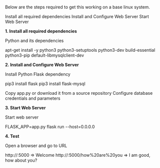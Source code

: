 Below are the steps required to get this working on a base linux system.

Install all required dependencies
Install and Configure Web Server
Start Web Server

**1. Install all required dependencies**

Python and its dependencies

apt-get install -y python3 python3-setuptools python3-dev build-essential python3-pip default-libmysqlclient-dev

**2. Install and Configure Web Server**

Install Python Flask dependency

pip3 install flask
pip3 install flask-mysql

Copy app.py or download it from a source repository
Configure database credentials and parameters

**3. Start Web Server**

Start web server

FLASK_APP=app.py flask run --host=0.0.0.0

**4. Test**


Open a browser and go to URL

http://<IP>:5000                            => Welcome
http://<IP>:5000/how%20are%20you            => I am good, how about you?

